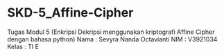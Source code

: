 # SKD-5_Affine-Cipher
Tugas Modul 5 (Enkripsi Dekripsi menggunakan kriptografi Affine Cipher dengan bahasa python)
Nama : Sevyra Nanda Octavianti
NIM : V3921034
Kelas : TI E
